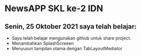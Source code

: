 # NewsAPP SKL ke-2 IDN

##  Senin, 25 Oktober 2021 saya telah belajar:
* Saya telah belajar  mengunakan github untuk share project. 
* Menambahkan SplashScreeen
* Menyusun tampilan utama dengan TabLayoutMediator
